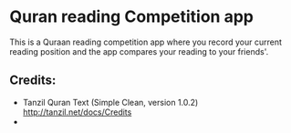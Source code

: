 # Quran reading Competition app
This is a Quraan reading competition app where you record your current reading position and the app compares your reading to your friends'.


## Credits:
* Tanzil Quran Text (Simple Clean, version 1.0.2) http://tanzil.net/docs/Credits
* 
